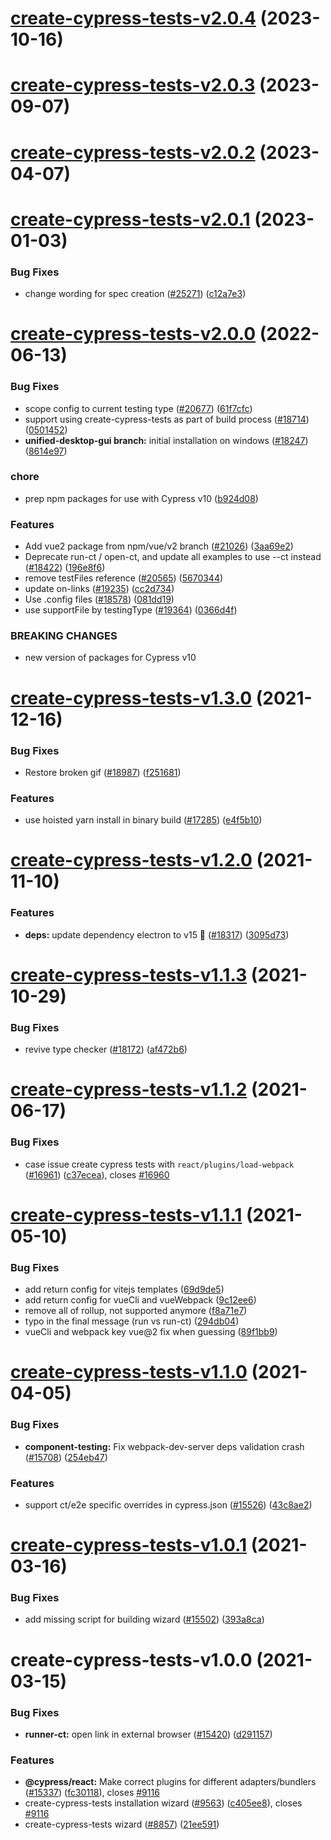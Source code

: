 # [create-cypress-tests-v2.0.4](https://github.com/cypress-io/cypress/compare/create-cypress-tests-v2.0.3...create-cypress-tests-v2.0.4) (2023-10-16)

# [create-cypress-tests-v2.0.3](https://github.com/cypress-io/cypress/compare/create-cypress-tests-v2.0.2...create-cypress-tests-v2.0.3) (2023-09-07)

# [create-cypress-tests-v2.0.2](https://github.com/cypress-io/cypress/compare/create-cypress-tests-v2.0.1...create-cypress-tests-v2.0.2) (2023-04-07)

# [create-cypress-tests-v2.0.1](https://github.com/cypress-io/cypress/compare/create-cypress-tests-v2.0.0...create-cypress-tests-v2.0.1) (2023-01-03)


### Bug Fixes

* change wording for spec creation ([#25271](https://github.com/cypress-io/cypress/issues/25271)) ([c12a7e3](https://github.com/cypress-io/cypress/commit/c12a7e37c73d972eb0514e4b602940df210d86c7))

# [create-cypress-tests-v2.0.0](https://github.com/cypress-io/cypress/compare/create-cypress-tests-v1.3.0...create-cypress-tests-v2.0.0) (2022-06-13)


### Bug Fixes

* scope config to current testing type ([#20677](https://github.com/cypress-io/cypress/issues/20677)) ([61f7cfc](https://github.com/cypress-io/cypress/commit/61f7cfc59284a2938e0a1c15d74ee75215ba5f8b))
* support using create-cypress-tests as part of build process ([#18714](https://github.com/cypress-io/cypress/issues/18714)) ([0501452](https://github.com/cypress-io/cypress/commit/0501452fb9e2df954ee871171052ab9f01367b25))
* **unified-desktop-gui branch:** initial installation on windows ([#18247](https://github.com/cypress-io/cypress/issues/18247)) ([8614e97](https://github.com/cypress-io/cypress/commit/8614e978029bcbf7155b7ae98ac54feb11f2e7f3))


### chore

* prep npm packages for use with Cypress v10 ([b924d08](https://github.com/cypress-io/cypress/commit/b924d086ee2e2ccc93303731e001b2c9e9d0af17))


### Features

* Add vue2 package from npm/vue/v2 branch ([#21026](https://github.com/cypress-io/cypress/issues/21026)) ([3aa69e2](https://github.com/cypress-io/cypress/commit/3aa69e2538aae5702bfc48789c54f37263ce08fc))
* Deprecate run-ct / open-ct, and update all examples to use --ct instead ([#18422](https://github.com/cypress-io/cypress/issues/18422)) ([196e8f6](https://github.com/cypress-io/cypress/commit/196e8f62cc6d27974f235945cb5700624b3dae41))
* remove testFiles reference ([#20565](https://github.com/cypress-io/cypress/issues/20565)) ([5670344](https://github.com/cypress-io/cypress/commit/567034459089d9d53dfab5556cb9369fb335c3db))
* update on-links ([#19235](https://github.com/cypress-io/cypress/issues/19235)) ([cc2d734](https://github.com/cypress-io/cypress/commit/cc2d7348185e2a090c60d92d9319ab460d8c7827))
* Use .config files ([#18578](https://github.com/cypress-io/cypress/issues/18578)) ([081dd19](https://github.com/cypress-io/cypress/commit/081dd19cc6da3da229a7af9c84f62730c85a5cd6))
* use supportFile by testingType ([#19364](https://github.com/cypress-io/cypress/issues/19364)) ([0366d4f](https://github.com/cypress-io/cypress/commit/0366d4fa8971e5e5189c6fd6450cc3c8d72dcfe1))


### BREAKING CHANGES

* new version of packages for Cypress v10

# [create-cypress-tests-v1.3.0](https://github.com/cypress-io/cypress/compare/create-cypress-tests-v1.2.0...create-cypress-tests-v1.3.0) (2021-12-16)


### Bug Fixes

* Restore broken gif ([#18987](https://github.com/cypress-io/cypress/issues/18987)) ([f251681](https://github.com/cypress-io/cypress/commit/f251681b814b102ca374abdef148b777c4e72c67))


### Features

* use hoisted yarn install in binary build ([#17285](https://github.com/cypress-io/cypress/issues/17285)) ([e4f5b10](https://github.com/cypress-io/cypress/commit/e4f5b106d49d6ac0857c5fdac886f83b99558c88))

# [create-cypress-tests-v1.2.0](https://github.com/cypress-io/cypress/compare/create-cypress-tests-v1.1.3...create-cypress-tests-v1.2.0) (2021-11-10)


### Features

* **deps:** update dependency electron to v15 🌟 ([#18317](https://github.com/cypress-io/cypress/issues/18317)) ([3095d73](https://github.com/cypress-io/cypress/commit/3095d733e92527ffd67344c6899211e058ceefa3))

# [create-cypress-tests-v1.1.3](https://github.com/cypress-io/cypress/compare/create-cypress-tests-v1.1.2...create-cypress-tests-v1.1.3) (2021-10-29)


### Bug Fixes

* revive type checker ([#18172](https://github.com/cypress-io/cypress/issues/18172)) ([af472b6](https://github.com/cypress-io/cypress/commit/af472b6419ecb2aec1abdb09df99b2fa5f56e033))

# [create-cypress-tests-v1.1.2](https://github.com/cypress-io/cypress/compare/create-cypress-tests-v1.1.1...create-cypress-tests-v1.1.2) (2021-06-17)


### Bug Fixes

* case issue create cypress tests with `react/plugins/load-webpack` ([#16961](https://github.com/cypress-io/cypress/issues/16961)) ([c37ecea](https://github.com/cypress-io/cypress/commit/c37ecea3ca462015637515b331d1c9828ac1ed29)), closes [#16960](https://github.com/cypress-io/cypress/issues/16960)

# [create-cypress-tests-v1.1.1](https://github.com/cypress-io/cypress/compare/create-cypress-tests-v1.1.0...create-cypress-tests-v1.1.1) (2021-05-10)


### Bug Fixes

* add return config for vitejs templates ([69d9de5](https://github.com/cypress-io/cypress/commit/69d9de581a03dce8e3535917a4cdcea8fa4eb6e9))
* add return config for vueCli and vueWebpack ([9c12ee6](https://github.com/cypress-io/cypress/commit/9c12ee6d8467c65414ab2d413a9c45b2bbec64e9))
* remove all of rollup, not supported anymore ([f8a71e7](https://github.com/cypress-io/cypress/commit/f8a71e75ae8208dc628d342cb1054c12f98338e9))
* typo in the final message (run vs run-ct) ([294db04](https://github.com/cypress-io/cypress/commit/294db04f042dba86b69bb15d847c80a2c4202e80))
* vueCli and webpack key vue@2 fix when guessing ([89f1bb9](https://github.com/cypress-io/cypress/commit/89f1bb9bc6bd987fbf6679a9d955c3587e69aa61))

# [create-cypress-tests-v1.1.0](https://github.com/cypress-io/cypress/compare/create-cypress-tests-v1.0.1...create-cypress-tests-v1.1.0) (2021-04-05)


### Bug Fixes

* **component-testing:** Fix webpack-dev-server deps validation crash ([#15708](https://github.com/cypress-io/cypress/issues/15708)) ([254eb47](https://github.com/cypress-io/cypress/commit/254eb47d91c75a9f56162e7493ab83e5be169935))


### Features

* support ct/e2e specific overrides in cypress.json ([#15526](https://github.com/cypress-io/cypress/issues/15526)) ([43c8ae2](https://github.com/cypress-io/cypress/commit/43c8ae2a7c20ba70a0bb0b45b8f6a086e2782f29))

# [create-cypress-tests-v1.0.1](https://github.com/cypress-io/cypress/compare/create-cypress-tests-v1.0.0...create-cypress-tests-v1.0.1) (2021-03-16)


### Bug Fixes

* add missing script for building wizard ([#15502](https://github.com/cypress-io/cypress/issues/15502)) ([393a8ca](https://github.com/cypress-io/cypress/commit/393a8ca9cac905e0f6d8623bff889b041dd076b6))

# create-cypress-tests-v1.0.0 (2021-03-15)


### Bug Fixes

* **runner-ct:** open link in external browser ([#15420](https://github.com/cypress-io/cypress/issues/15420)) ([d291157](https://github.com/cypress-io/cypress/commit/d291157f07ffebe961527fdd85c7ec51056801e7))


### Features

* **@cypress/react:** Make correct plugins for different adapters/bundlers ([#15337](https://github.com/cypress-io/cypress/issues/15337)) ([fc30118](https://github.com/cypress-io/cypress/commit/fc301182523f0a645bfb17ea3b541644b9732dd0)), closes [#9116](https://github.com/cypress-io/cypress/issues/9116)
* create-cypress-tests installation wizard ([#9563](https://github.com/cypress-io/cypress/issues/9563)) ([c405ee8](https://github.com/cypress-io/cypress/commit/c405ee89ef5321df6151fdeec1e917ac952c0d38)), closes [#9116](https://github.com/cypress-io/cypress/issues/9116)
* create-cypress-tests wizard ([#8857](https://github.com/cypress-io/cypress/issues/8857)) ([21ee591](https://github.com/cypress-io/cypress/commit/21ee591d1e9c4083a0c67f2062ced92708c0cedd))
